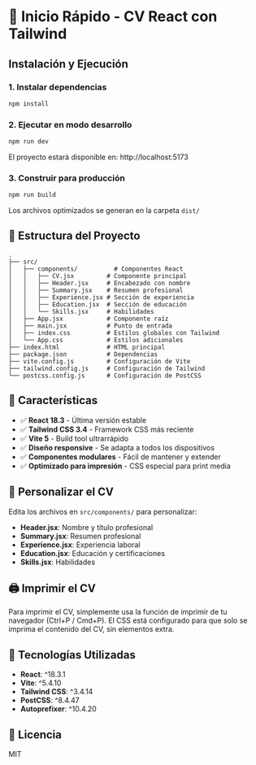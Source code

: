 # 🚀 Inicio Rápido - CV React con Tailwind

## Instalación y Ejecución

### 1. Instalar dependencias

```bash
npm install
```

### 2. Ejecutar en modo desarrollo

```bash
npm run dev
```

El proyecto estará disponible en: http://localhost:5173

### 3. Construir para producción

```bash
npm run build
```

Los archivos optimizados se generan en la carpeta `dist/`

## 📁 Estructura del Proyecto

```
.
├── src/
│   ├── components/          # Componentes React
│   │   ├── CV.jsx         # Componente principal
│   │   ├── Header.jsx     # Encabezado con nombre
│   │   ├── Summary.jsx    # Resumen profesional
│   │   ├── Experience.jsx # Sección de experiencia
│   │   ├── Education.jsx  # Sección de educación
│   │   └── Skills.jsx     # Habilidades
│   ├── App.jsx            # Componente raíz
│   ├── main.jsx           # Punto de entrada
│   ├── index.css          # Estilos globales con Tailwind
│   └── App.css            # Estilos adicionales
├── index.html             # HTML principal
├── package.json           # Dependencias
├── vite.config.js         # Configuración de Vite
├── tailwind.config.js     # Configuración de Tailwind
└── postcss.config.js      # Configuración de PostCSS
```

## 🎨 Características

- ✅ **React 18.3** - Última versión estable
- ✅ **Tailwind CSS 3.4** - Framework CSS más reciente
- ✅ **Vite 5** - Build tool ultrarrápido
- ✅ **Diseño responsive** - Se adapta a todos los dispositivos
- ✅ **Componentes modulares** - Fácil de mantener y extender
- ✅ **Optimizado para impresión** - CSS especial para print media

## 📝 Personalizar el CV

Edita los archivos en `src/components/` para personalizar:

- **Header.jsx**: Nombre y título profesional
- **Summary.jsx**: Resumen profesional
- **Experience.jsx**: Experiencia laboral
- **Education.jsx**: Educación y certificaciones
- **Skills.jsx**: Habilidades

## 🖨️ Imprimir el CV

Para imprimir el CV, simplemente usa la función de imprimir de tu navegador (Ctrl+P / Cmd+P).
El CSS está configurado para que solo se imprima el contenido del CV, sin elementos extra.

## 🔧 Tecnologías Utilizadas

- **React**: ^18.3.1
- **Vite**: ^5.4.10
- **Tailwind CSS**: ^3.4.14
- **PostCSS**: ^8.4.47
- **Autoprefixer**: ^10.4.20

## 📄 Licencia

MIT

